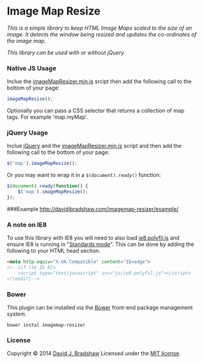 # Image Map Resize

*This is a simple library to keep HTML Image Maps scaled to the size of an image. It detects the window being resized and updates the co-ordinates of the image map.*

*This library can be used with or without jQuery*

### Native JS Usage

Inclue the [imageMapResizer.min.js](https://raw2.github.com/davidjbradshaw/imagemap-resizer/master/js/imageMapResizer.min.js) srcipt then add the following call to the bottom of your page:

```js
imageMapResize();
```

Optionally you can pass a CSS selector that returns a collection of map tags. For example 'map.myMap'.


### jQuery Usage

Inclue [jQuery](http://jquery.com) and the [imageMapResizer.min.js](https://raw2.github.com/davidjbradshaw/imagemap-resizer/master/js/imageMapResizer.min.js) script and then add the following call to the bottom of your page:

```js
$('map').imageMapResize();
```

Or you may want to wrap it in a `$(document).ready()` function:

```js
$(document).ready(function() {
    $('map').imageMapResize();
});
```

###Example
http://davidjbradshaw.com/imagemap-resizer/example/

### A note on IE8

To use this library with IE8 you will need to also load [ie8.polyfil.js](https://raw2.github.com/davidjbradshaw/imagemap-resizer/master/js/ie8.polyfil.js) and ensure IE8 is running in "[Standards mode](http://en.wikipedia.org/wiki/Internet_Explorer_8#Standards_mode)". This can be done by adding the following to your HTML head section.

```html
<meta http-equiv="X-UA-Compatible" content="IE=edge">
<!--[if lte IE 8]>
	<script type="text/javascript" src="js/ie8.polyfil.js"></script>
<![endif]-->
```

### Bower

This plugin can be installed via the [Bower](http://bower.io) front-end package management system.

    bower instal imagemap-resizer

### License
Copyright &copy; 2014 [David J. Bradshaw](https://github.com/davidjbradshaw)
Licensed under the [MIT license](http://opensource.org/licenses/MIT).